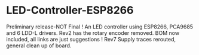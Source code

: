# LED-Controller-ESP8266
Preliminary release-NOT Final !
An LED controller using ESP8266, PCA9685 and 6 LDD-L drivers.
Rev2 has the rotary encoder removed.
BOM now included, all links are just suggestions !
Rev7 Supply traces rerouted, general clean up of board.

